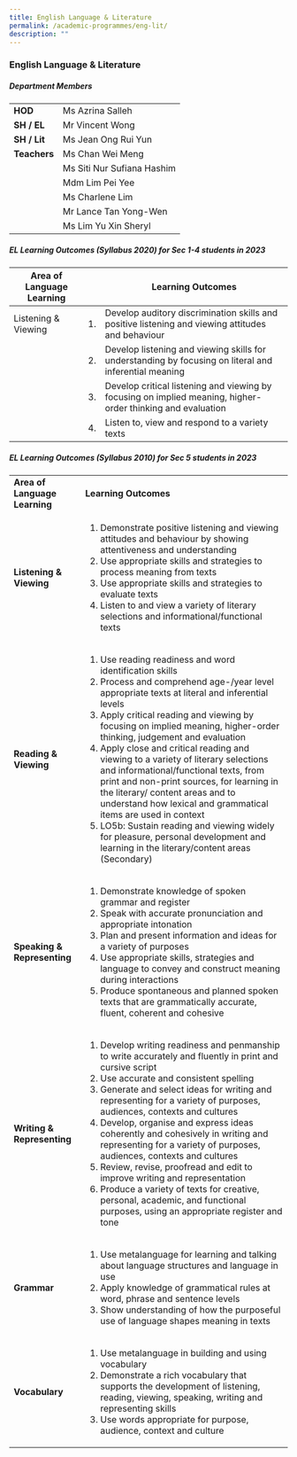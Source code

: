 ```yaml
---
title: English Language & Literature
permalink: /academic-programmes/eng-lit/
description: ""
---
```

### English Language & Literature

##### Department Members

<table>
  <tr>
    <td><b>HOD</b></td>
    <td>Ms Azrina Salleh</td>
  </tr>
 <tr>
    <td><b>SH / EL</b></td>
    <td>Mr Vincent Wong</td>
  </tr>
 <tr>
    <td><b>SH / Lit</b></td>
    <td>Ms Jean Ong Rui Yun</td>
  </tr>
 <tr>
    <td><b>Teachers</b></td>
    <td>Ms Chan Wei Meng</td>
  </tr>
 <tr>
    <td><b></b></td>
    <td>Ms Siti Nur Sufiana Hashim</td>
  </tr>
 <tr>
    <td><b></b></td>
    <td>Mdm Lim Pei Yee</td>
  </tr>
 <tr>
    <td><b></b></td>
    <td>Ms Charlene Lim</td>
  </tr>
 <tr>
    <td><b></b></td>
    <td>Mr Lance Tan Yong-Wen</td>
  </tr>
 <tr>
    <td><b></b></td>
    <td>Ms Lim Yu Xin Sheryl</td>
  </tr>
</table>

##### EL Learning Outcomes (Syllabus 2020) for Sec 1-4 students in 2023



| Area of Language Learning | | Learning Outcomes |
| -------- | -------- | -------- |
| Listening & Viewing | 1.     | Develop auditory discrimination skills and positive listening and viewing attitudes and behaviour     |
|| 2.     | Develop listening and viewing skills for understanding by focusing on literal and inferential meaning    |
|| 3.     | Develop critical listening and viewing by focusing on implied meaning, higher-order thinking and evaluation    |
|| 4.     | Listen to, view and respond to a variety texts    |



##### EL Learning Outcomes (Syllabus 2010) for Sec 5 students in 2023

<html>
	<table>
  <tr>
    <td><b>Area of Language Learning</b></td>
    <td><b>Learning Outcomes</b></td>
  </tr>
 <tr>
    <td><b>Listening & Viewing</b></td>
    <td>
            <ol>
                    <li>Demonstrate positive listening and viewing attitudes and behaviour by showing attentiveness and understanding</li>
                    <li>Use appropriate skills and strategies to process meaning from texts</li>
                    <li>Use appropriate skills and strategies to evaluate texts</li>
                    <li>Listen to and view a variety of literary selections and informational/functional texts</li>
           </ol>
</td>
  </tr>
 <tr>
    <td><b>Reading & Viewing</b></td>
    <td>
            <ol>
                    <li>Use reading readiness and word identification skills</li>
                    <li>Process and comprehend age-/year level appropriate texts at literal and inferential levels</li>
                    <li>Apply critical reading and viewing by focusing on implied meaning, higher-order thinking, judgement and evaluation</li>
                    <li>Apply close and critical reading and viewing to a variety of literary selections and informational/functional texts, from print and non-print sources, for learning in the literary/ content areas and to understand how lexical and grammatical items are used in context</li>
                    <li>LO5b: Sustain reading and viewing widely for pleasure, personal development and learning in the literary/content areas (Secondary)</li>
           </ol>
<tr>
    <td><b>Speaking & Representing</b></td>
    <td>
            <ol>
                    <li>Demonstrate knowledge of spoken grammar and register</li>
                    <li>Speak with accurate pronunciation and appropriate intonation</li>
                    <li>Plan and present information and ideas for a variety of purposes</li>
                    <li>Use appropriate skills, strategies and language to convey and construct meaning during interactions</li>
                    <li>Produce spontaneous and planned spoken texts that are grammatically accurate, fluent, coherent and cohesive </li>
           </ol>
</td>
  </tr>
<tr>
     <td><b>Writing & Representing</b></td>
    <td>
            <ol>
                    <li>Develop writing readiness and penmanship to write accurately and fluently in print and cursive script</li>
                    <li>Use accurate and consistent spelling</li>
                    <li>Generate and select ideas for writing and representing for a variety of purposes, audiences, contexts and cultures</li>
                    <li>Develop, organise and express ideas coherently and cohesively in writing and representing for a variety of purposes, audiences, contexts and cultures</li>
                    <li>Review, revise, proofread and edit to improve writing and representation</li>
                    <li>Produce a variety of texts for creative, personal, academic, and functional purposes, using an appropriate register and tone</li>
           </ol>
</td>
  </tr>
<tr>
    <td><b>Grammar</b></td>
    <td>
            <ol>
                    <li>Use metalanguage for learning and talking about language structures and language in use</li>
                    <li>Apply knowledge of grammatical rules at word, phrase and sentence levels</li>
                    <li>Show understanding of how the purposeful use of language shapes meaning in texts</li>
           </ol>
</td>
  </tr>
<tr>
    <td><b>Vocabulary</b></td>
    <td>
            <ol>
                    <li>Use metalanguage in building and using vocabulary</li>
                    <li>Demonstrate a rich vocabulary that supports the development of listening, reading, viewing, speaking, writing and representing skills</li>
                    <li>Use words appropriate for purpose, audience, context and culture</li>
           </ol>
</td>
  </tr>
</table>
</html>
